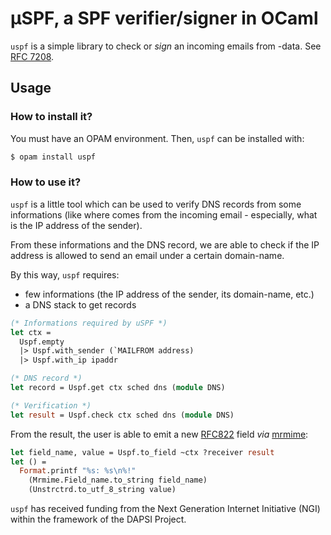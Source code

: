 # µSPF, a SPF verifier/signer in OCaml

`uspf` is a simple library to check or _sign_ an incoming emails from -data.
See [RFC 7208][rfc7208].

## Usage

### How to install it?

You must have an OPAM environment. Then, `uspf` can be installed with:

```sh
$ opam install uspf
```

### How to use it?

`uspf` is a little tool which can be used to verify DNS records from some
informations (like where comes from the incoming email - especially, what is
the IP address of the sender).

From these informations and the DNS record, we are able to check if the IP
address is allowed to send an email under a certain domain-name.

By this way, `uspf` requires:
- few informations (the IP address of the sender, its domain-name, etc.)
- a DNS stack to get records

```ocaml
(* Informations required by uSPF *)
let ctx =
  Uspf.empty
  |> Uspf.with_sender (`MAILFROM address)
  |> Uspf.with_ip ipaddr

(* DNS record *)
let record = Uspf.get ctx sched dns (module DNS)

(* Verification *)
let result = Uspf.check ctx sched dns (module DNS)
```

From the result, the user is able to emit a new [RFC822][rfc822] field _via_
[mrmime][mrmime]:

```ocaml
let field_name, value = Uspf.to_field ~ctx ?receiver result
let () =
  Format.printf "%s: %s\n%!"
    (Mrmime.Field_name.to_string field_name)
    (Unstrctrd.to_utf_8_string value)
```

`uspf` has received funding from the Next Generation Internet Initiative
(NGI) within the framework of the DAPSI Project.

[mrmime]: https://github.com/mirage/mrmime
[rfc822]: https://www.rfc-editor.org/info/rfc822
[rfc7208]: https://www.rfc-editor.org/info/rfc7208
